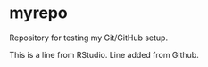 # myrepo
Repository for testing my Git/GitHub setup. 

This is a line from RStudio. 
Line added from Github.
